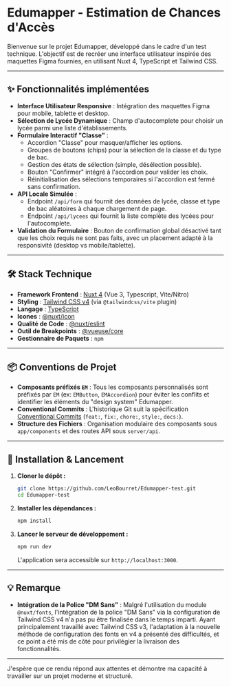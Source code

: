# Edumapper - Estimation de Chances d'Accès

Bienvenue sur le projet Edumapper, développé dans le cadre d'un test technique. L'objectif est de recréer une interface utilisateur inspirée des maquettes Figma fournies, en utilisant Nuxt 4, TypeScript et Tailwind CSS.

---

## ✨ Fonctionnalités implémentées

- **Interface Utilisateur Responsive** : Intégration des maquettes Figma pour mobile, tablette et desktop.
- **Sélection de Lycée Dynamique** : Champ d'autocomplete pour choisir un lycée parmi une liste d'établissements.
- **Formulaire Interactif "Classe"** :
    - Accordion "Classe" pour masquer/afficher les options.
    - Groupes de boutons (chips) pour la sélection de la classe et du type de bac.
    - Gestion des états de sélection (simple, désélection possible).
    - Bouton "Confirmer" intégré à l'accordion pour valider les choix.
    - Réinitialisation des sélections temporaires si l'accordion est fermé sans confirmation.
- **API Locale Simulée** :
    - Endpoint `/api/form` qui fournit des données de lycée, classe et type de bac aléatoires à chaque chargement de page.
    - Endpoint `/api/lycees` qui fournit la liste complète des lycées pour l'autocomplete.
- **Validation du Formulaire** : Bouton de confirmation global désactivé tant que les choix requis ne sont pas faits, avec un placement adapté à la responsivité (desktop vs mobile/tablette).

---

## 🛠️ Stack Technique

- **Framework Frontend** : [Nuxt 4](https://nuxt.com/) (Vue 3, Typescript, Vite/Nitro)
- **Styling** : [Tailwind CSS v4](https://tailwindcss.com/) (via `@tailwindcss/vite` plugin)
- **Langage** : [TypeScript](https://www.typescriptlang.org/)
- **Icones** : [@nuxt/icon](https://icon.nuxtjs.org/)
- **Qualité de Code** : [@nuxt/eslint](https://eslint.nuxtjs.org/)
- **Outil de Breakpoints** : [@vueuse/core](https://vueuse.org/)
- **Gestionnaire de Paquets** : `npm`

---

## 📦 Conventions de Projet

- **Composants préfixés `EM`** : Tous les composants personnalisés sont préfixés par `EM` (ex: `EMButton`, `EMAccordion`) pour éviter les conflits et identifier les éléments du "design system" Edumapper.
- **Conventional Commits** : L'historique Git suit la spécification [Conventional Commits](https://www.conventionalcommits.org/en/v1.0.0/) (`feat:`, `fix:`, `chore:`, `style:`, `docs:`).
- **Structure des Fichiers** : Organisation modulaire des composants sous `app/components` et des routes API sous `server/api`.

---

## 🚀 Installation & Lancement

1.  **Cloner le dépôt :**
    ```bash
    git clone https://github.com/LeoBourret/Edumapper-test.git
    cd Edumapper-test
    ```
2.  **Installer les dépendances :**
    ```bash
    npm install
    ```
3.  **Lancer le serveur de développement :**
    ```bash
    npm run dev
    ```
    L'application sera accessible sur `http://localhost:3000`.

---

## 💡 Remarque

- **Intégration de la Police "DM Sans"** : Malgré l'utilisation du module `@nuxt/fonts`, l'intégration de la police "DM Sans" via la configuration de Tailwind CSS v4 n'a pas pu être finalisée dans le temps imparti. Ayant principalement travaillé avec Tailwind CSS v3, l'adaptation à la nouvelle méthode de configuration des fonts en v4 a présenté des difficultés, et ce point a été mis de côté pour privilégier la livraison des fonctionnalités.

---

J'espère que ce rendu répond aux attentes et démontre ma capacité à travailler sur un projet moderne et structuré.
